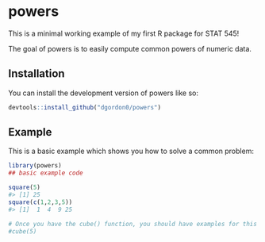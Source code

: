 
<!-- README.md is generated from README.Rmd. Please edit that file -->

# powers

This is a minimal working example of my first R package for STAT 545!

The goal of powers is to easily compute common powers of numeric data.

## Installation

You can install the development version of powers like so:

``` r
devtools::install_github("dgordon0/powers")
```

## Example

This is a basic example which shows you how to solve a common problem:

``` r
library(powers)
## basic example code

square(5)
#> [1] 25
square(c(1,2,3,5))
#> [1]  1  4  9 25

# Once you have the cube() function, you should have examples for this too!
#cube(5)
```
